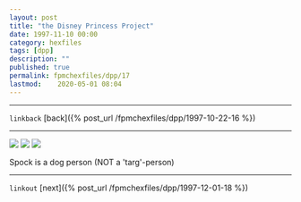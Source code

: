 ```yaml
---
layout: post
title: "the Disney Princess Project"
date: 1997-11-10 00:00
category: hexfiles
tags: [dpp]
description: ""
published: true
permalink: fpmchexfiles/dpp/17
lastmod:	2020-05-01 08:04
---
```


*****
`linkback`
[back]({% post_url /fpmchexfiles/dpp/1997-10-22-16 %})

*****

<img src="{{ site.url }}/assets/img/dpp-17-1.jpg" maxwidth="1000" />

<img src="{{ site.url }}/assets/img/dpp-17-2.jpg" maxwidth="1000" />

<img src="{{ site.url }}/assets/img/dpp-17-3.jpg" maxwidth="1000" />



Spock is a dog person
(NOT a 'targ'-person)

*****

`linkout`
[next]({% post_url /fpmchexfiles/dpp/1997-12-01-18 %})


